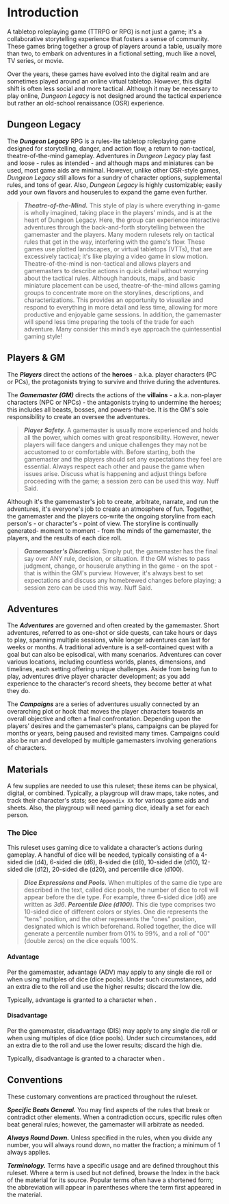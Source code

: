 # Introduction

A tabletop roleplaying game (TTRPG or RPG) is not just a game; it's a collaborative storytelling experience that fosters a sense of community. These games bring together a group of players around a table, usually more than two, to embark on adventures in a fictional setting, much like a novel, TV series, or movie.

Over the years, these games have evolved into the digital realm and are sometimes played around an online virtual tabletop. However, this digital shift is often less social and more tactical. Although it may be necessary to play online, *Dungeon Legacy* is not designed around the tactical experience but rather an old-school renaissance (OSR) experience.

## Dungeon Legacy

The ***Dungeon Legacy*** RPG is a rules-lite tabletop roleplaying game designed for storytelling, danger, and action flow, a return to non-tactical, theatre-of-the-mind gameplay. Adventures in *Dungeon Legacy* play fast and loose - rules as intended - and although maps and miniatures can be used, most game aids are minimal. However, unlike other OSR-style games, *Dungeon Legacy* still allows for a sundry of character options, supplemental rules, and tons of gear. Also, *Dungeon Legacy* is highly customizable; easily add your own flavors and houserules to expand the game even further.

> ***Theatre-of-the-Mind.*** This style of play is where everything in-game is wholly imagined, taking place in the players' minds, and is at the heart of Dungeon Legacy. Here, the group can experience interactive adventures through the back-and-forth storytelling between the gamemaster and the players. Many modern rulesets rely on tactical rules that get in the way, interfering with the game's flow. These games use plotted landscapes, or virtual tabletops (VTTs), that are excessively tactical; it's like playing a video game in slow motion. Theatre-of-the-mind is non-tactical and allows players and gamemasters to describe actions in quick detail without worrying about the tactical rules. Although handouts, maps, and basic miniature placement can be used, theatre-of-the-mind allows gaming groups to concentrate more on the storylines, descriptions, and characterizations. This provides an opportunity to visualize and respond to everything in more detail and less time, allowing for more productive and enjoyable game sessions. In addition, the gamemaster will spend less time preparing the tools of the trade for each adventure. Many consider this mind’s eye approach the quintessential gaming style!

## Players & GM

The ***Players*** direct the actions of the **heroes** - a.k.a. player characters (PC or PCs), the protagonists trying to survive and thrive during the adventures.

The ***Gamemaster (GM)*** directs the actions of the **villains** - a.k.a. non-player characters (NPC or NPCs) - the antagonists trying to undermine the heroes; this includes all beasts, bosses, and powers-that-be. It is the GM's sole responsibility to create an oversee the adventures.

>***Player Safety.*** A gamemaster is usually more experienced and holds all the power, which comes with great responsibility. However, newer players will face dangers and unique challenges they may not be accustomed to or comfortable with. Before starting, both the gamemaster and the players should set any expectations they feel are essential. Always respect each other and pause the game when issues arise. Discuss what is happening and adjust things before proceeding with the game; a session zero can be used this way. Nuff Said.

Although it's the gamemaster's job to create, arbitrate, narrate, and run the adventures, it's everyone's job to create an atmosphere of fun. Together, the gamemaster and the players co-write the ongoing storyline from each person's - or character's - point of view. The storyline is continually generated- moment to moment - from the minds of the gamemaster, the players, and the results of each dice roll.

>***Gamemaster's Discretion.*** Simply put, the gamemaster has the final say over ANY rule, decision, or situation. If the GM wishes to pass judgment, change, or houserule anything in the game - on the spot - that is within the GM's purview. However, it's always best to set expectations and discuss any homebrewed changes before playing; a session zero can be used this way. Nuff Said.

## Adventures

The ***Adventures*** are governed and often created by the gamemaster. Short adventures, referred to as one-shot or side quests, can take hours or days to play, spanning multiple sessions, while longer adventures can last for weeks or months. A traditional adventure is a self-contained quest with a goal but can also be episodical, with many scenarios. Adventures can cover various locations, including countless worlds, planes, dimensions, and timelines, each setting offering unique challenges. Aside from being fun to play, adventures drive player character development; as you add experience to the character's record sheets, they become better at what they do.

The ***Campaigns*** are a series of adventures usually connected by an overarching plot or hook that moves the player characters towards an overall objective and often a final confrontation. Depending upon the players’ desires and the gamemaster's plans, campaigns can be played for months or years, being paused and revisited many times. Campaigns could also be run and developed by multiple gamemasters involving generations of characters.

## Materials

A few supplies are needed to use this ruleset; these items can be physical, digital, or combined. Typically, a playgroup will draw maps, take notes, and track their character's stats; see `Appendix XX` for various game aids and sheets. Also, the playgroup will need gaming dice, ideally a set for each person.

### The Dice

This ruleset uses gaming dice to validate a character’s actions during gameplay. A handful of dice will be needed, typically consisting of a 4-sided die (d4), 6-sided die (d6), 8-sided die (d8), 10-sided die (d10), 12-sided die (d12), 20-sided die (d20), and percentile dice (d100).

> ***Dice Expressions and Pools.*** When multiples of the same die type are described in the text, called dice pools, the number of dice to roll will appear before the die type. For example, three 6-sided dice (d6) are written as *3d6*.
> ***Percentile Dice (d100).*** This die type comprises two 10-sided dice of different colors or styles. One die represents the "tens" position, and the other represents the "ones" position, designated which is which beforehand. Rolled together, the dice will generate a percentile number from 01% to 99%, and a roll of "00" (double zeros) on the dice equals 100%.

#### Advantage

Per the gamemaster, advantage (ADV) may apply to any single die roll or when using multiples of dice (dice pools). Under such circumstances, add an extra die to the roll and use the higher results; discard the low die.

Typically, advantage is granted to a character when <!--add copy here-->.

#### Disadvantage

Per the gamemaster, disadvantage (DIS) may apply to any single die roll or when using multiples of dice (dice pools). Under such circumstances, add an extra die to the roll and use the lower results; discard the high die.

Typically, disadvantage is granted to a character when <!--add copy here-->.

## Conventions

These customary conventions are practiced throughout the ruleset.

***Specific Beats General.*** You may find aspects of the rules that break or contradict other elements. When a contradiction occurs, specific rules often beat general rules; however, the gamemaster will arbitrate as needed.

***Always Round Down.*** Unless specified in the rules, when you divide any number, you will always round down, no matter the fraction; a minimum of 1 always applies.

***Terminology.*** Terms have a specific usage and are defined throughout this ruleset. Where a term is used but not defined, browse the Index in the back of the material for its source. Popular terms often have a shortened form; the abbreviation will appear in parentheses where the term first appeared in the material.